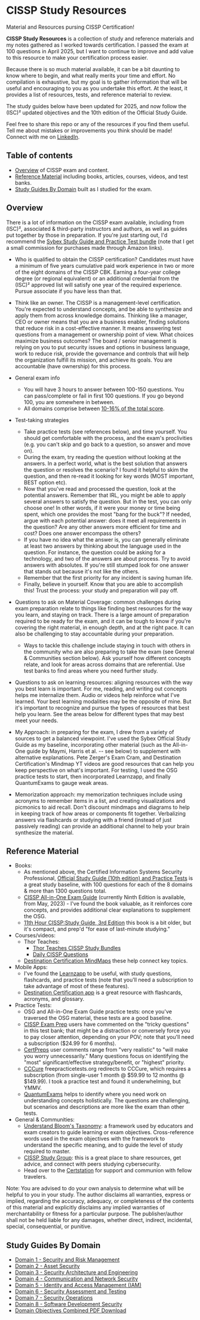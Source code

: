 # CISSP Study Resources

Material and Resources pursing CISSP Certification!

**CISSP Study Resources** is a collection of study and reference materials and my notes gathered as I worked towards certification. I passed the exam at 100 questions in April 2025, but I want to continue to improve and add value to this resource to make your certification process easier.

Because there is so much material available, it can be a bit daunting to know where to begin, and what really merits your time and effort. No compilation is exhaustive, but my goal is to gather information that will be useful and encouraging to you as you undertake this effort. At the least, it provides a list of resources, tests, and reference material to review.

The study guides below have been updated for 2025, and now follow the (ISC)² updated objectives and the 10th edition of the Official Study Guide.

Feel free to share this repo or any of the resources if you find them useful. Tell me about mistakes or improvements you think should be made!
Connect with me on [LinkedIn](https://www.linkedin.com/in/jefferywmoore/).

## Table of contents

- [Overview](#overview) of CISSP exam and content.
- [Reference Material](#reference-material) including books, articles, courses, videos, and test banks.
- [Study Guides By Domain](#study-guides-by-domain) built as I studied for the exam.

## Overview

There is a lot of information on the CISSP exam available, including from (ISC)², associated & third-party instructors and authors, as well as guides put together by those in preparation. If you're just starting out, I'd recommend the [Sybex Study Guide and Practice Test bundle](https://amzn.to/3WpNWKM) (note that I get a small commission for purchases made through Amazon links).

- Who is qualified to obtain the CISSP certification? Candidates must have a minimum of five years cumulative paid work experience in two or more of the eight domains of the CISSP CBK. Earning a four-year college degree (or regional equivalent) or an additional credential from the (ISC)² approved list will satisfy one year of the required experience. Pursue associate if you have less than that.

- Think like an owner. The CISSP is a management-level certification. You're expected to understand concepts, and be able to synthesize and apply them from across knowledge domains. Thinking like a manager, CEO or owner means that you are a business enabler, finding solutions that reduce risk in a cost-effective manner. It means answering test questions from a management or ownership point of view. What choices maximize business outcomes? The board / senior management is relying on you to put security issues and options in business language, work to reduce risk, provide the governance and controls that will help the organization fulfill its mission, and achieve its goals. You are accountable (have ownership) for this process.

- General exam info
  - You will have 3 hours to answer between 100-150 questions. You can pass/complete or fail in first 100 questions. If you go beyond 100, you are somewhere in between.
  - All domains comprise between [10-16% of the total score](https://www.isc2.org/Insights/2023/11/Changes-to-CISSP-Exam-Weighting).

- Test-taking strategies
  - Take practice tests (see references below), and time yourself. You should get comfortable with the process, and the exam's proclivities (e.g. you can't skip and go back to a question, so answer and move on).
  - During the exam, try reading the question without looking at the answers. In a perfect world, what is the best solution that answers the question or resolves the scenario? I found it helpful to skim the question, and then re-read it looking for key words (MOST important, BEST option etc).
  - Now that you've read and processed the question, look at the potential answers. Remember that IRL, you might be able to apply several answers to satisfy the question. But in the test, you can only choose one! In other words, if it were your money or time being spent, which one provides the most "bang for the buck"? If needed, argue with each potential answer: does it meet all requirements in the question? Are any other answers more efficient for time and cost? Does one answer encompass the others?
  - If you have no idea what the answer is, you can generally eliminate at least two answers by thinking about the language used in the question. For instance, the question could be asking for a technology, and two of the answers are about process. Try to avoid answers with absolutes. If you're still stumped look for one answer that stands out because it's not like the others.
  - Remember that the first priority for any incident is saving human life.
  - Finally, believe in yourself. Know that you are able to accomplish this! Trust the process: your study and preparation will pay off.

- Questions to ask on Material Coverage: common challenges during exam preparation relate to things like finding best resources for the way you learn, and staying on track. There is a large amount of preparation required to be ready for the exam, and it can be tough to know if you're covering the right material, in enough depth, and at the right pace. It can also be challenging to stay accountable during your preparation.
  - Ways to tackle this challenge include staying in touch with others in the community who are also preparing to take the exam (see General & Communities section below). Ask yourself how different concepts relate, and look for areas across domains that are referential. Use test banks to find areas where you need further study.
- Questions to ask on learning resources: aligning resources with the way you best learn is important. For me, reading, and writing out concepts helps me internalize them. Audio or videos help reinforce what I've learned. Your best learning modalities may be the opposite of mine. But it's important to recognize and pursue the types of resources that best help you learn. See the areas below for different types that may best meet your needs.
- My Approach: in preparing for the exam, I drew from a variety of sources to get a balanced viewpoint. I've used the Sybex Official Study Guide as my baseline, incorporating other material (such as the All-in-One guide by Maymi, Harris et al. -- see below) to supplement with alternative explanations. Pete Zerger's Exam Cram, and Destination Certification's Mindmap YT videos are good resources that can help you keep perspective on what's important. For testing, I used the OSG practice tests to start, then incorporated Learnzapp, and finally QuantumExams to gauge weak areas.
- Memorization approach: my memorization techniques include using acronyms to remember items in a list, and creating visualizations and picmonics to aid recall. Don't discount mindmaps and diagrams to help in keeping track of how areas or components fit together. Verbalizing answers via flashcards or studying with a friend (instead of just passively reading) can provide an additional channel to help your brain synthesize the material.

## Reference Material

- Books:
  - As mentioned above, the Certified Information Systems Security Professional, [Official Study Guide (10th edition) and Practice Tests](https://amzn.to/3WpNWKM) is a great study baseline, with 100 questions for each of the 8 domains & more than 1300 questions total.
  - [CISSP All-in-One Exam Guide](https://amzn.to/3AraOCd) (currently Ninth Edition is available, from May, 2023) - I've found the book valuable, as it reinforces core concepts, and provides additional clear explanations to supplement the OSG.
  - [11th Hour CISSP:Study Guide, 3rd Edition](https://amzn.to/3Bkz4Xf) this book is a bit older, but it's compact, and prep'd "for ease of last-minute studying."
- Courses/videos:
  - Thor Teaches:
    - [Thor Teaches CISSP Study Bundles](https://thorteaches.com/cissp/)
    - [Daily CISSP Questions](https://thorteaches.com/free-daily-cissp-questions/)
  - [Destination Certification MindMaps](https://www.youtube.com/playlist?list=PLZKdGEfEyJhLd-pJhAD7dNbJyUgpqI4pu) these help connect key topics.
- Mobile Apps:
  - I've found the [Learnzapp](https://www.learnzapp.com/apps/cissp/) to be useful, with study questions, flashcards, and practice tests (note that you'll need a subscription to take advantage of most of these features).
  - [Destination Certification app](https://destcert.com/destcert-app/) is a great resource with flashcards, acronyms, and glossary.
- Practice Tests:
  - OSG and All-in-One Exam Guide practice tests: once you've traversed the OSG material, these tests are a good baseline.
  - [CISSP Exam Prep](https://cissprep.net/) users have commented on the "tricky questions" in this test bank; that might be a distraction or conversely force you to pay closer attention, depending on your POV; note that you'll need a subscription ($24.99 for 6 months).
  - [CertPreps](https://certpreps.com/cissp/) user comments range from "very realistic" to "will make you worry unnecessarily." Many questions focus on identifying the "most" significant/effective strategy/benefit, or "highest" priority.
  - [CCCure](https://cccure.education/certification/certificate-detail/isc2-cissp-latest-cbk-2024) freepracticetests.org redirects to CCCure, which requires a subscription (from single-user 1 month @ $59.99 to 12 months @ $149.99). I took a practice test and found it underwhelming, but YMMV.
  - [QuantumExams](https://exams.quantumexams.com/) helps to identify where you need work on understanding concepts holistically. The questions are challenging, but scenarios and descriptions are more like the exam than other tests.
- General & Communities:
  - [Understand Bloom's Taxonomy](https://asc.dso.iastate.edu/files/documents/Exam%20prep-%20how%20to%20study%20with%20Bloom%26%23039%3Bs%20taxonomy.pdf): a framework used by educators and exam creators to guide learning or exam objectives. Cross-reference words used in the exam objectives with the framework to understand the specific meaning, and to guide the level of study required to master.
  - [CISSP Study Group](https://www.skool.com/cissp): this is a great place to share resources, get advice, and connect with peers studying cybersecurity.
  - Head over to the [Certstation](https://discord.gg/certstation#cissp) for support and communion with fellow travelers.

Note: You are advised to do your own analysis to determine what will be helpful to you in your study. The author disclaims all warranties, express or implied, regarding the accuracy, adequacy, or completeness of the contents of this material and explicitly disclaims any implied warranties of merchantability or fitness for a particular purpose. The publisher/author shall not be held liable for any damages, whether direct, indirect, incidental, special, consequential, or punitive.

## Study Guides By Domain

- [Domain 1 - Security and Risk Management](CISSP-Domain-1-2024+Objectives.md)
- [Domain 2 - Asset Security](CISSP-Domain-2-2024+Objectives.md)
- [Domain 3 - Security Architecture and Engineering](CISSP-Domain-3-2024+Objectives.md)
- [Domain 4 - Communication and Network Security](CISSP-Domain-4-2024+Objectives.md)
- [Domain 5 - Identity and Access Management (IAM)](CISSP-Domain-5-2024+Objectives.md)
- [Domain 6 - Security Assessment and Testing](CISSP-Domain-6-2024+Objectives.md)
- [Domain 7 - Security Operations](CISSP-Domain-7-2024+Objectives.md)
- [Domain 8 - Software Development Security](CISSP-Domain-8-2024+Objectives.md)
- [Domain Objectives Combined PDF Download](https://balancedsec.kit.com/f2fdda47cc)
